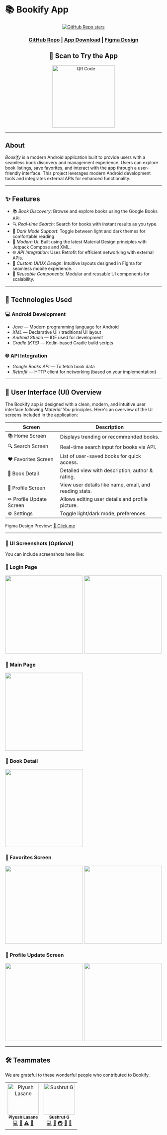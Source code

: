 # 📚 Bookify App 

<div align="center">
  
  <a href="https://github.com/piyushlasane/bookify" target="_blank"><img src="https://img.shields.io/github/stars/piyushlasane/bookify?style=social" alt="GitHub Repo stars"></a> 

  <h3 align="center">
    <a href="https://github.com/piyushlasane/bookify">GitHub Repo</a>
    <span> | </span>
    <a href="https://github.com/piyushlasane/bookify/releases/latest/download/bookify.apk">App Download</a>
    <span> | </span>
    <a href="https://www.figma.com/community/file/1506295342771705504/bookify-app-design">Figma Design</a>
  </h3>

</div>

<h2 align="center">📱 Scan to Try the App</h2>

<p align="center">
  <img src="src_code/img10.png" alt="QR Code" width="200"/>
</p>


--- 
## About

*Bookify* is a modern Android application built to provide users with a seamless book discovery and management experience. Users can explore book listings, save favorites, and interact with the app through a user-friendly interface. This project leverages modern Android development tools and integrates external APIs for enhanced functionality.

---

## ✨ Features

- 📚 *Book Discovery*: Browse and explore books using the Google Books API.
- 🔍 *Real-time Search*: Search for books with instant results as you type. 
- 🌙 *Dark Mode Support*: Toggle between light and dark themes for comfortable reading.
- 📱 *Modern UI*: Built using the latest Material Design principles with Jetpack Compose and XML. 
- 🌐 *API Integration*: Uses Retrofit for efficient networking with external APIs.
- 🎨 *Custom UI/UX Design*: Intuitive layouts designed in Figma for seamless mobile experience.
- 🔄 *Reusable Components*: Modular and reusable UI components for scalability. 

---

## 🚀 Technologies Used

### 💻 Android Development
- *Java* — Modern programming language for Android
- *XML* — Declarative UI / traditional UI layout
- *Android Studio* — IDE used for development
- *Gradle (KTS)* — Kotlin-based Gradle build scripts
 
### 🌐 API Integration
- *Google Books API* — To fetch book data
- *Retrofit* — HTTP client for networking (based on your implementation)

---


## 🎨 User Interface (UI) Overview

The Bookify app is designed with a clean, modern, and intuitive user interface following *Material You* principles. Here's an overview of the UI screens included in the application:

| Screen                 | Description                                                  |
|------------------------|--------------------------------------------------------------|
| 📚 Home Screen          | Displays trending or recommended books.                      |
| 🔍 Search Screen        | Real-time search input for books via API.                    |
| ❤ Favorites Screen     | List of user-saved books for quick access.                   |
| 📘 Book Detail          | Detailed view with description, author & rating.             |
| 👤 Profile Screen       | View user details like name, email, and reading stats.       |
| ✏ Profile Update Screen| Allows editing user details and profile picture.             |
| ⚙ Settings             | Toggle light/dark mode, preferences.                         |

Figma Design Preview: [🔗 Click me]( https://www.figma.com/community/file/1506295342771705504/bookify-app-design)

---

### 📸 UI Screenshots (Optional)

You can include screenshots here like:
### 📱 Login Page 
<p float="left">
  <img src="src_code/img1.png" width="250"  />
  <img src="src_code/img2.png" width="250"/>
</p>

### 📱 Main Page  
<p float="left">
  <img src="src_code/img3.png" width="250"  /> 
</p>

### 📱 Book Detail 
<p float="left">
  <img src="src_code/img8.png" width="250"  /> 
</p>

### 📱 Favorites Screen  
<p float="left">
  <img src="src_code/img5.png" width="250" /> 
  <img src="src_code/img4.png" width="250" /> 
</p>

### 📱 Profile Update Screen  
<p float="left">
  <img src="src_code/img6.png" width="250" > 
  <img src="src_code/img7.png" width="250" /> 
</p>


  
</p>

---

## 🛠 Teammates

We are grateful to these wonderful people who contributed to Bookify.  

<table>
  <tbody>
    <tr>
       <td align="center">
        <a href="https://github.com/piyushlasane">
          <img src="https://avatars.githubusercontent.com/u/160647609?v=4" width="100" alt="Piyush Lasane"/><br />
          <sub><b>Piyush Lasane</b></sub>
        </a><br />
        <a href="https://github.com/sushrut-001/bookify/commits?author=piyushlasane" title="Code">💻</a>
        <a href="#design-piyushlasane" title="Design">🎨</a>
        <a href="#testing-piyushlasane" title="Testing">⚠</a>
        <a href="#doc-piyushlasane" title="Documentation">📖</a>
      </td>
      <td align="center">
        <a href="https://github.com/Sushrut_001">
          <img src="https://avatars.githubusercontent.com/u/98377130?s=400&u=c9e5828304529d668fb5dee39b1894eba2b468c8&v=4" width="100" alt="Sushrut G"/><br />
          <sub><b>Sushrut G</b></sub>
        </a><br />
        <a href="https://github.com/sushrut-001/bookify/commits?author=Sushrut_001" title="Code">💻</a>
        <a href="#design-Sushrut_001" title="Design">🎨</a>
        <a href="#infra-Sushrut_001" title="Infrastructure">🚇</a>
        <a href="#projectManagement-Sushrut_001" title="Project Management">📆</a>
        <a href="#maintenance-Sushrut_001" title="Maintenance">🚧</a>
      </td>
     
  </tbody>
</table>
<!-- ALL-CONTRIBUTORS-LIST:END -->
<!-- markdownlint-enable -->
<!-- prettier-ignore-end -->
<!-- ALL-CONTRIBUTORS-LIST:END -->

#
